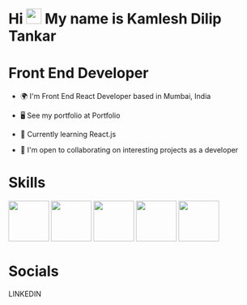 # Hi <img src="https://github.com/kamlesh2729/Kamleshdev/assets/86886692/bc5e2451-875a-4532-915c-22ed054635d4" width="30" height="30" /> My name is Kamlesh Dilip Tankar

#  Front End Developer

* 🌍  I'm Front End React Developer based in Mumbai, India

* 🖥️  See my portfolio at Portfolio

* 🧠  Currently learning React.js

* 🤝  I'm open to collaborating on interesting projects as a developer

# Skills
<img src="https://github.com/kamlesh2729/Kamleshdev/assets/86886692/9edfb64e-ffa8-4476-8023-6044cc8b89a2" width="80" height="80" />   
<img src="https://github.com/kamlesh2729/Kamleshdev/assets/86886692/0d2d4208-8c26-4e71-b9d7-56cfc628ea48" width="80" height="80" />    
<img src="https://github.com/kamlesh2729/Kamleshdev/assets/86886692/593937f8-1fa1-45dc-bde6-8fc8acb163da" width="80" height="80" />    
<img src="https://github.com/kamlesh2729/Kamleshdev/assets/86886692/de5cd59e-e7c5-4c5e-b02d-ebb9614c87e5" width="80" height="80" />    
<img src="https://github.com/kamlesh2729/Kamleshdev/assets/86886692/44be262c-0586-41d4-a0eb-6c078f1998da" width="80" height="80" />    
   


# Socials

LINKEDIN 
